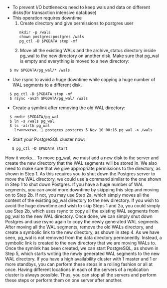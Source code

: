 - To prevent I/O bottlenecks need to keep wals and data on different
  disks(for transaction intensive database)
- This operation requires downtime
   1) Create directory and give permissions to postgres user
  ```
     mkdir -p /wals
     chown postgres:postgres /wals
     pg_ctl -D $PGDATA stop -mf
  ```
  2) Move all the existing WALs and the archive_status directory inside pg_wal
     to the new directory on another disk. Make sure that pg_wal is empty and everything is moved
     to a new directory:
```
  $ mv $PGDATA/pg_wal/* /wals
```
- Use rsync to avoid a huge downtime while copying a huge number of WAL segments to a different disk.
```
  $ pg_ctl -D $PGDATA stop -mf
  $ rsync -avzh $PGDATA/pg_wal/ /wals
``` 
- Create a symlink after removing the old WAL directory:
```
  $ rmdir $PGDATA/pg_wal
  $ ln -s /wals pg_wal
  $ ls -alrth pg_wal
    lrwxrwxrwx. 1 postgres postgres 5 Nov 10 00:16 pg_wal -> /wals
```
- Start your PostgreSQL cluster now:
```
   $ pg_ctl -D $PGDATA start
```

How it works...
To move pg_wal, we must add a new disk to the server and create the new directory that
the WAL segments will be stored in. We also need to make sure that we give appropriate
permissions to the directory, as shown in Step 1. As this requires you to shut down the
Postgres server to move the WAL directory, we could use a command similar to the one
shown in Step 1 to shut down Postgres.
If you have a huge number of WAL segments, you can avoid more downtime by skipping
this step and moving on to Step 2b. If not, you may use Step 2a, which simply moves all the
content of the existing pg_wal directory to the new directory.
If you wish to avoid the huge downtime and wish to skip Steps 1 and 2a, you could simply
use Step 2b, which uses rsync to copy all the existing WAL segments from pg_wal to the
new WAL directory. Once done, we can simply shut down Postgres and use rsync again to
copy the newly generated WAL segments. After moving all the WAL segments, remove the
old WALs directory, and create a symbolic link to the new directory, as shown in step 4.
As we have seen, pg_wal is not removed from the data directory permanently. Instead, a
symbolic link is created to the new directory that we are moving WALs to. Once the
symlink has been created, we can start PostgreSQL, as shown in Step 5, which starts writing
the newly generated WAL segments to the new WAL directory.
If you have a high availability cluster with 1 master and 1 or more standbys, you can
perform these steps in a rolling fashion or all at once. Having different locations in each of
the servers of a replication cluster is always possible. Thus, you can stop all the servers and
perform these steps or perform them on one server after another.
